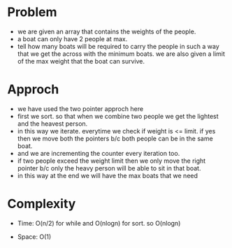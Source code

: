 # Problem
- we are given an array that contains the weights of the people. 
- a boat can only have 2 people at max. 
- tell how many boats will be required to carry the people in such a way that we get the across with the minimum boats. we are also
  given a limit of the max weight that the boat can survive.

# Approch
- we have used the two pointer approch here
- first we sort. so that when we combine two people we get the lightest and the heavest person. 
- in this way we iterate. everytime we check if weight is <=  limit. if yes then we move both the pointers b/c both people can be in the same boat.
- and we are incrementing the counter every iteration too.
- if two people exceed the weight limit then we only move the right pointer b/c only the heavy person will be able to sit in that boat.
- in this way at the end we will have the max boats that we need

# Complexity

- Time: O(n/2) for while and O(nlogn) for sort. so O(nlogn) 

- Space: O(1)   